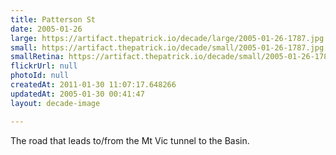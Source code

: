 ```yaml
---
title: Patterson St
date: 2005-01-26
large: https://artifact.thepatrick.io/decade/large/2005-01-26-1787.jpg
small: https://artifact.thepatrick.io/decade/small/2005-01-26-1787.jpg
smallRetina: https://artifact.thepatrick.io/decade/small/2005-01-26-1787@2x.jpg
flickrUrl: null
photoId: null
createdAt: 2011-01-30 11:07:17.648266
updatedAt: 2005-01-30 00:41:47
layout: decade-image

---
```

The road that leads to/from the Mt Vic tunnel to the Basin.
